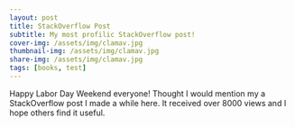 ```yaml
---
layout: post
title: StackOverflow Post
subtitle: My most profilic StackOverflow post!
cover-img: /assets/img/clamav.jpg
thumbnail-img: /assets/img/clamav.jpg
share-img: /assets/img/clamav.jpg
tags: [books, test]
---
```


Happy Labor Day Weekend everyone! Thought I would mention my a StackOverflow post I made a while here. It received over 8000 views and I hope others find it useful.
